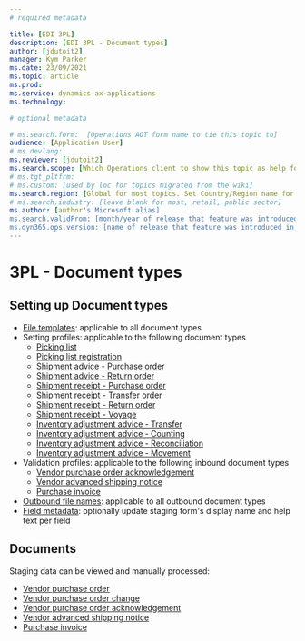 ```yaml
---
# required metadata

title: [EDI 3PL]
description: [EDI 3PL - Document types]
author: [jdutoit2]
manager: Kym Parker
ms.date: 23/09/2021
ms.topic: article
ms.prod: 
ms.service: dynamics-ax-applications
ms.technology: 

# optional metadata

# ms.search.form:  [Operations AOT form name to tie this topic to]
audience: [Application User]
# ms.devlang: 
ms.reviewer: [jdutoit2]
ms.search.scope: [Which Operations client to show this topic as help for, to be set by content strategist, see list here: https://microsoft.sharepoint.com/teams/DynDoc/_layouts/15/WopiFrame.aspx?sourcedoc={23419e1c-eb64-42e9-aa9b-79875b428718}&action=edit&wd=target%28Core%20Dynamics%20AX%20CP%20requirements%2Eone%7C4CC185C0%2DEFAA%2D42CD%2D94B9%2D8F2A45E7F61A%2FVersions%20list%20for%20docs%20topics%7CC14BE630%2D5151%2D49D6%2D8305%2D554B5084593C%2F%29]
# ms.tgt_pltfrm: 
# ms.custom: [used by loc for topics migrated from the wiki]
ms.search.region: [Global for most topics. Set Country/Region name for localizations]
# ms.search.industry: [leave blank for most, retail, public sector]
ms.author: [author's Microsoft alias]
ms.search.validFrom: [month/year of release that feature was introduced in, in format yyyy-mm-dd]
ms.dyn365.ops.version: [name of release that feature was introduced in, see list here: https://microsoft.sharepoint.com/teams/DynDoc/_layouts/15/WopiFrame.aspx?sourcedoc={23419e1c-eb64-42e9-aa9b-79875b428718}&action=edit&wd=target%28Core%20Dynamics%20AX%20CP%20requirements%2Eone%7C4CC185C0%2DEFAA%2D42CD%2D94B9%2D8F2A45E7F61A%2FVersions%20list%20for%20docs%20topics%7CC14BE630%2D5151%2D49D6%2D8305%2D554B5084593C%2F%29]
---
```


# 3PL - Document types

## Setting up Document types
- [File templates](../../CORE/Setup/DocumentTypes/File%20templates.md): applicable to all document types
- Setting profiles: applicable to the following document types
    - [Picking list](SETTING%20PROFILES/Picking%20list.md)
    - [Picking list registration](SETTING%20PROFILES/Picking%20list%20registration.md)
    - [Shipment advice - Purchase order](SETTING%20PROFILES/Shipment%20advice%20-%20Purchase%20order.md)
    - [Shipment advice - Return order](SETTING%20PROFILES/Shipment%20advice%20-%20Return%20order.md)
    - [Shipment receipt - Purchase order](SETTING%20PROFILES/Shipment%20receipt%20-%20Purchase%20order.md)
    - [Shipment receipt - Transfer order](SETTING%20PROFILES/Shipment%20receipt%20-%20Transfer%20order.md)
    - [Shipment receipt - Return order](SETTING%20PROFILES/Shipment%20receipt%20-%20Return%20order.md)
    - [Shipment receipt - Voyage](SETTING%20PROFILES/Shipment%20receipt%20-%20Voyage.md)
    - [Inventory adjustment advice - Transfer](SETTING%20PROFILES/Inventory%20adjustment%20advice%20-%20Transfer.md)
    - [Inventory adjustment advice - Counting](SETTING%20PROFILES/Inventory%20adjustment%20advice%20-%20Counting.md)
    - [Inventory adjustment advice - Reconciliation](SETTING%20PROFILES/Inventory%20adjustment%20advice%20-%20Reconciliation.md)
    - [Inventory adjustment advice - Movement](SETTING%20PROFILES/Inventory%20adjustment%20advice%20-%20Movement.md)
- Validation profiles: applicable to the following inbound document types
    - [Vendor purchase order acknowledgement](VALIDATION%20PROFILES/Vendor%20purchase%20order%20acknowledgement.md)
    - [Vendor advanced shipping notice](VALIDATION%20PROFILES/Vendor%20advanced%20shipping%20notice.md)
    - [Purchase invoice](VALIDATION%20PROFILES/Purchase%20invoice.md)
- [Outbound file names](../../CORE/Setup/DocumentTypes/Outbound%20filenames.md): applicable to all outbound document types
- [Field metadata](../../CORE/Setup/DocumentTypes/Field%20metadata.md): optionally update staging form's display name and help text per field

## Documents
Staging data can be viewed and manually processed:
- [Vendor purchase order](../DOCUMENTS/endor%20purchase%20order.md)
- [Vendor purchase order change](../DOCUMENTS/endor%20purchase%20order%20change.md)
- [Vendor purchase order acknowledgement](../DOCUMENTS/endor%20purchase%20order%20acknowledgement.md)
- [Vendor advanced shipping notice](../DOCUMENTS/endor%20advanced%20shipping%20notice.md)
- [Purchase invoice](../DOCUMENTS/Purchase%20invoice.md)

